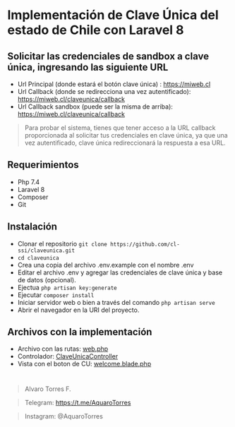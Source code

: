 # Implementación de Clave Única del estado de Chile con Laravel 8


## Solicitar las credenciales de sandbox a clave única, ingresando las siguiente URL
* Url Principal (donde estará el botón clave única) : https://miweb.cl
* Url Callback (donde se redirecciona una vez autentificado): https://miweb.cl/claveunica/callback
* Url Callback sandbox (puede ser la misma de arriba): https://miweb.cl/claveunica/callback
  

> Para probar el sistema, tienes que tener acceso a la URL callback proporcionada al solicitar tus credenciales en clave única, ya que una vez autentificado, clave única redireccionará la respuesta a esa URL.

## Requerimientos

- Php 7.4
- Laravel 8
- Composer
- Git

  

## Instalación

* Clonar el repositorio `git clone https://github.com/cl-ssi/claveunica.git`
*  `cd claveunica`
* Crea una copia del archivo .env.example con el nombre .env
* Editar el archivo .env y agregar las credenciales de clave única y base de datos (opcional).
* Ejectua `php artisan key:generate`
* Ejecutar `composer install`
* Iniciar servidor web o bien a través del comando `php artisan serve`
* Abrir el navegador en la URI del proyecto.

   

## Archivos con la implementación

* Archivo con las rutas: <a  href="https://github.com/cl-ssi/claveunica/blob/main/routes/web.php">web.php</a>
* Controlador: <a  href="https://github.com/cl-ssi/claveunica/blob/main/app/Http/Controllers/ClaveUnicaController.php">ClaveUnicaController</a>
* Vista con el boton de CU: <a  href="https://github.com/cl-ssi/claveunica/blob/main/resources/views/welcome.blade.php">welcome.blade.php</a>


#
> Alvaro Torres F.

> Telegram: https://t.me/AquaroTorres 

> Instagram: @AquaroTorres
